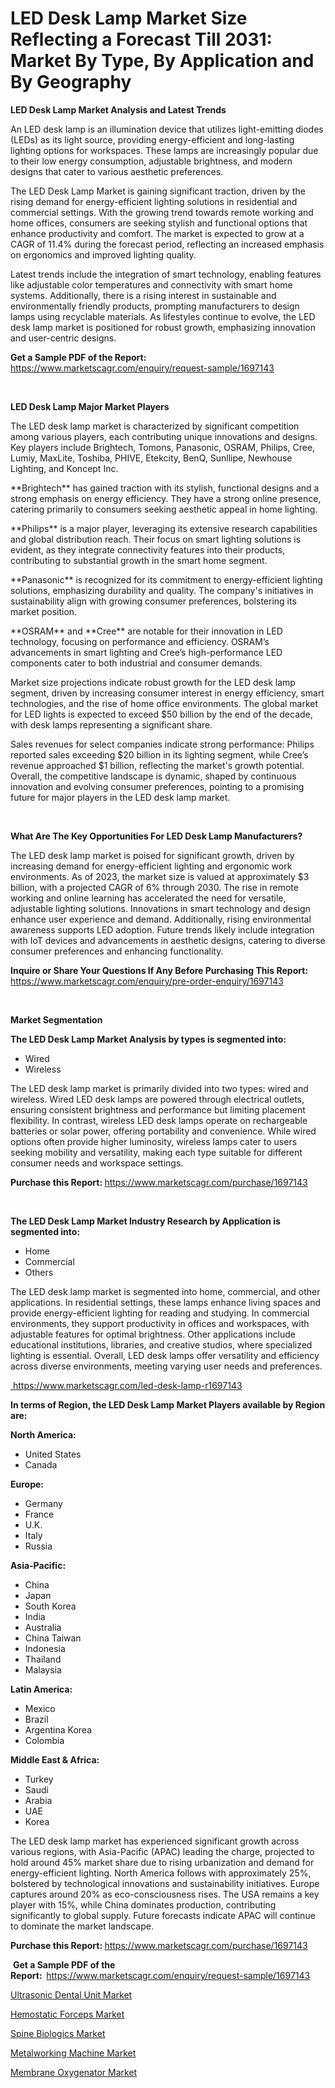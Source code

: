 <p><h1>LED Desk Lamp Market Size Reflecting a Forecast Till 2031: Market By Type, By Application and By Geography</h1></p><p><strong>LED Desk Lamp Market Analysis and Latest Trends</strong></p>
<p><p>An LED desk lamp is an illumination device that utilizes light-emitting diodes (LEDs) as its light source, providing energy-efficient and long-lasting lighting options for workspaces. These lamps are increasingly popular due to their low energy consumption, adjustable brightness, and modern designs that cater to various aesthetic preferences.</p><p>The LED Desk Lamp Market is gaining significant traction, driven by the rising demand for energy-efficient lighting solutions in residential and commercial settings. With the growing trend towards remote working and home offices, consumers are seeking stylish and functional options that enhance productivity and comfort. The market is expected to grow at a CAGR of 11.4% during the forecast period, reflecting an increased emphasis on ergonomics and improved lighting quality.</p><p>Latest trends include the integration of smart technology, enabling features like adjustable color temperatures and connectivity with smart home systems. Additionally, there is a rising interest in sustainable and environmentally friendly products, prompting manufacturers to design lamps using recyclable materials. As lifestyles continue to evolve, the LED desk lamp market is positioned for robust growth, emphasizing innovation and user-centric designs.</p></p>
<p><strong>Get a Sample PDF of the Report:&nbsp;</strong> <a href="https://www.marketscagr.com/enquiry/request-sample/1697143?utm_campaign=1576&utm_medium=2&utm_source=Github&utm_content=ia&utm_term=20102024&utm_id=led-desk-lamp">https://www.marketscagr.com/enquiry/request-sample/1697143</a></p>
<p>&nbsp;</p>
<p><strong>LED Desk Lamp Major Market Players</strong></p>
<p><p>The LED desk lamp market is characterized by significant competition among various players, each contributing unique innovations and designs. Key players include Brightech, Tomons, Panasonic, OSRAM, Philips, Cree, Lumiy, MaxLite, Toshiba, PHIVE, Etekcity, BenQ, Sunllipe, Newhouse Lighting, and Koncept Inc.</p><p>**Brightech** has gained traction with its stylish, functional designs and a strong emphasis on energy efficiency. They have a strong online presence, catering primarily to consumers seeking aesthetic appeal in home lighting.</p><p>**Philips** is a major player, leveraging its extensive research capabilities and global distribution reach. Their focus on smart lighting solutions is evident, as they integrate connectivity features into their products, contributing to substantial growth in the smart home segment.</p><p>**Panasonic** is recognized for its commitment to energy-efficient lighting solutions, emphasizing durability and quality. The company's initiatives in sustainability align with growing consumer preferences, bolstering its market position.</p><p>**OSRAM** and **Cree** are notable for their innovation in LED technology, focusing on performance and efficiency. OSRAM’s advancements in smart lighting and Cree’s high-performance LED components cater to both industrial and consumer demands.</p><p>Market size projections indicate robust growth for the LED desk lamp segment, driven by increasing consumer interest in energy efficiency, smart technologies, and the rise of home office environments. The global market for LED lights is expected to exceed $50 billion by the end of the decade, with desk lamps representing a significant share.</p><p>Sales revenues for select companies indicate strong performance: Philips reported sales exceeding $20 billion in its lighting segment, while Cree’s revenue approached $1 billion, reflecting the market's growth potential. Overall, the competitive landscape is dynamic, shaped by continuous innovation and evolving consumer preferences, pointing to a promising future for major players in the LED desk lamp market.</p></p>
<p>&nbsp;</p>
<p><strong>What Are The Key Opportunities For LED Desk Lamp Manufacturers?</strong></p>
<p><p>The LED desk lamp market is poised for significant growth, driven by increasing demand for energy-efficient lighting and ergonomic work environments. As of 2023, the market size is valued at approximately $3 billion, with a projected CAGR of 6% through 2030. The rise in remote working and online learning has accelerated the need for versatile, adjustable lighting solutions. Innovations in smart technology and design enhance user experience and demand. Additionally, rising environmental awareness supports LED adoption. Future trends likely include integration with IoT devices and advancements in aesthetic designs, catering to diverse consumer preferences and enhancing functionality.</p></p>
<p><strong>Inquire or Share Your Questions If Any Before Purchasing This Report:</strong> <a href="https://www.marketscagr.com/enquiry/pre-order-enquiry/1697143?utm_campaign=1576&utm_medium=2&utm_source=Github&utm_content=ia&utm_term=20102024&utm_id=led-desk-lamp">https://www.marketscagr.com/enquiry/pre-order-enquiry/1697143</a></p>
<p>&nbsp;</p>
<p><strong>Market Segmentation</strong></p>
<p><strong>The LED Desk Lamp Market Analysis by types is segmented into:</strong></p>
<p><ul><li>Wired</li><li>Wireless</li></ul></p>
<p><p>The LED desk lamp market is primarily divided into two types: wired and wireless. Wired LED desk lamps are powered through electrical outlets, ensuring consistent brightness and performance but limiting placement flexibility. In contrast, wireless LED desk lamps operate on rechargeable batteries or solar power, offering portability and convenience. While wired options often provide higher luminosity, wireless lamps cater to users seeking mobility and versatility, making each type suitable for different consumer needs and workspace settings.</p></p>
<p><strong>Purchase this Report:&nbsp;</strong><a href="https://www.marketscagr.com/purchase/1697143?utm_campaign=1576&utm_medium=2&utm_source=Github&utm_content=ia&utm_term=20102024&utm_id=led-desk-lamp">https://www.marketscagr.com/purchase/1697143</a></p>
<p>&nbsp;</p>
<p><strong>The LED Desk Lamp Market Industry Research by Application is segmented into:</strong></p>
<p><ul><li>Home</li><li>Commercial</li><li>Others</li></ul></p>
<p><p>The LED desk lamp market is segmented into home, commercial, and other applications. In residential settings, these lamps enhance living spaces and provide energy-efficient lighting for reading and studying. In commercial environments, they support productivity in offices and workspaces, with adjustable features for optimal brightness. Other applications include educational institutions, libraries, and creative studios, where specialized lighting is essential. Overall, LED desk lamps offer versatility and efficiency across diverse environments, meeting varying user needs and preferences.</p></p>
<p><a href="https://www.marketscagr.com/led-desk-lamp-r1697143?utm_campaign=1576&utm_medium=2&utm_source=Github&utm_content=ia&utm_term=20102024&utm_id=led-desk-lamp">&nbsp;https://www.marketscagr.com/led-desk-lamp-r1697143</a></p>
<p><strong>In terms of Region, the LED Desk Lamp Market Players available by Region are:</strong></p>
<p>
    <p> <strong> North America: </strong>
        <ul>
            <li>United States</li>
            <li>Canada</li>
        </ul>
        </p> 
    <p> <strong> Europe: </strong>
        <ul>
            <li>Germany</li>
            <li>France</li>
            <li>U.K.</li>
            <li>Italy</li>
            <li>Russia</li>
        </ul>
        </p> 
    <p> <strong> Asia-Pacific: </strong>
        <ul>
            <li>China</li>
            <li>Japan</li>
            <li>South Korea</li>
            <li>India</li>
            <li>Australia</li>
            <li>China Taiwan</li>
            <li>Indonesia</li>
            <li>Thailand</li>
            <li>Malaysia</li>
        </ul>
        </p> 
    <p> <strong> Latin America: </strong>
        <ul>
            <li>Mexico</li>
            <li>Brazil</li>
            <li>Argentina Korea</li>
            <li>Colombia</li>
        </ul>
        </p> 
    <p> <strong> Middle East & Africa: </strong>
        <ul>
            <li>Turkey</li>
            <li>Saudi</li>
            <li>Arabia</li>
            <li>UAE</li>
            <li>Korea</li>
        </ul>
    </p>
    </p>
<p><p>The LED desk lamp market has experienced significant growth across various regions, with Asia-Pacific (APAC) leading the charge, projected to hold around 45% market share due to rising urbanization and demand for energy-efficient lighting. North America follows with approximately 25%, bolstered by technological innovations and sustainability initiatives. Europe captures around 20% as eco-consciousness rises. The USA remains a key player with 15%, while China dominates production, contributing significantly to global supply. Future forecasts indicate APAC will continue to dominate the market landscape.</p></p>
<p><strong>Purchase this Report: </strong><a href="https://www.marketscagr.com/purchase/1697143?utm_campaign=1576&utm_medium=2&utm_source=Github&utm_content=ia&utm_term=20102024&utm_id=led-desk-lamp">https://www.marketscagr.com/purchase/1697143</a></p>
<p>&nbsp;<strong>Get a Sample PDF of the Report:&nbsp;&nbsp;</strong><a href="https://www.marketscagr.com/enquiry/request-sample/1697143?utm_campaign=1576&utm_medium=2&utm_source=Github&utm_content=ia&utm_term=20102024&utm_id=led-desk-lamp">https://www.marketscagr.com/enquiry/request-sample/1697143</a></p>
<p><strong></strong></p>
<p><p><a href="https://www.linkedin.com/pulse/ultrasonic-dental-unit-market-research-report-exploring-size-ztfjc?utm_campaign=1576&utm_medium=2&utm_source=Github&utm_content=ia&utm_term=20102024&utm_id=led-desk-lamp">Ultrasonic Dental Unit Market</a></p><p><a href="https://www.linkedin.com/pulse/sustainability-trends-hemostatic-forceps-industry-market-implications-xec6c?utm_campaign=1576&utm_medium=2&utm_source=Github&utm_content=ia&utm_term=20102024&utm_id=led-desk-lamp">Hemostatic Forceps Market</a></p><p><a href="https://www.linkedin.com/pulse/global-spine-biologics-market-trends-innovations-forward-looking-4hiwc?utm_campaign=1576&utm_medium=2&utm_source=Github&utm_content=ia&utm_term=20102024&utm_id=led-desk-lamp">Spine Biologics Market</a></p><p><a href="https://issuu.com/reportprime-2/docs/metalworking-machine-market-size-20_b2e6c7e5afa1f2?utm_campaign=1576&utm_medium=2&utm_source=Github&utm_content=ia&utm_term=20102024&utm_id=led-desk-lamp">Metalworking Machine Market</a></p><p><a href="https://www.linkedin.com/pulse/membrane-oxygenator-industry-insights-report-analyzing-market-ua18c?utm_campaign=1576&utm_medium=2&utm_source=Github&utm_content=ia&utm_term=20102024&utm_id=led-desk-lamp">Membrane Oxygenator Market</a></p></p>
